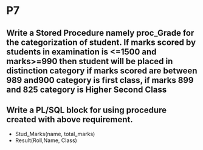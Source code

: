 
# P7

## Write a Stored Procedure namely proc_Grade for the categorization of student. If marks scored by students in examination is <=1500 and marks>=990 then student will be placed in distinction category if marks scored are between 989 and900 category is first class, if marks 899 and 825 category is Higher Second Class

## Write a PL/SQL block for using procedure created with above requirement.

- Stud_Marks(name, total_marks)
- Result(Roll,Name, Class)
